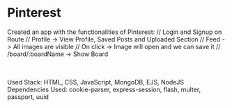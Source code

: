 <h1>Pinterest</h1>

Created an app with the functionalities of Pinterest:
// Login and Signup on Route
// Profile -> View Profile, Saved Posts and Uploaded Section
// Feed -> All images are visible
// On click -> Image will open and we can save it
// /board/:boardName -> Show Board

<br><br>
Used Stack: HTML, CSS, JavaScript, MongoDB, EJS, NodeJS
Dependencies Used: cookie-parser, express-session, flash, multer, passport, uuid
